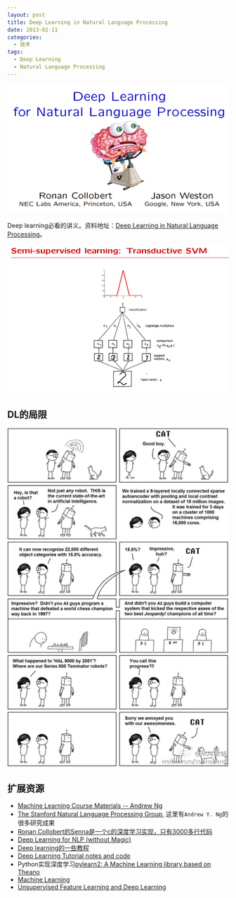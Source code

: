```yaml
--- 
layout: post
title: Deep Learning in Natural Language Processing
date: 2013-02-11
categories:
  - 技术
tags:
  - Deep Learning
  - Natural Language Processing
---
```


![](/img/article/2013-02/11-03.png)

Deep learning必看的讲义。资料地址：[Deep Learning in Natural Language Processing](http://ronan.collobert.com/pub/matos/2009_tutorial_nips.pdf)。

![](/img/article/2013-02/11-04.png)


## DL的局限

![](/img/article/2013-02/11-05.jpg)


## 扩展资源

* [Machine Learning Course Materials -- Andrew Ng](http://cs229.stanford.edu/materials.html)
* [The Stanford Natural Language Processing Group](http://nlp.stanford.edu/projects/DeepLearningInNaturalLanguageProcessing.shtml), 这里有`Andrew Y. Ng`的很多研究成果
* [Ronan Collobert的Senna是一个c的深度学习实现，只有3000多行代码](http://ronan.collobert.com/senna)
* [Deep Learning for NLP (without Magic)](http://www.socher.org/index.php/DeepLearningTutorial/DeepLearningTutorial)
* [Deep learning的一些教程](http://fuliang.iteye.com/blog/1786631)
* [Deep Learning Tutorial notes and code](https://github.com/lisa-lab/DeepLearningTutorials)
* Python实现深度学习[pylearn2: A Machine Learning library based on Theano](https://github.com/lisa-lab/pylearn2)
* [Machine Learning](http://openclassroom.stanford.edu/MainFolder/CoursePage.php?course=MachineLearning)
* [Unsupervised Feature Learning and Deep Learning](http://deeplearning.stanford.edu/wiki/index.php/UFLDL_Tutorial)

